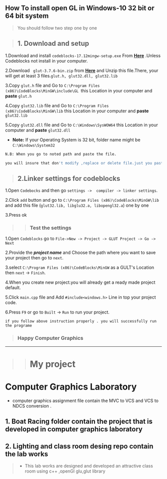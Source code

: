## How To install open GL in Windows-10 32 bit or 64 bit system

> You should follow two step one by one

>## 1. Download and setup 


1.Download and install ` codeblocks-17.12mingw-setup.exe ` From 
**[Here](https://sourceforge.net/projects/codeblocks/files/Binaries/17.12/Windows/codeblocks-17.12mingw-setup.exe/download)**
.Unless Codeblocks not install in your computer.

2.Download ` glut-3.7.6-bin.zip` from **[Here](https://sourceforge.net/projects/colladaloader/files/colladaloader/colladaloader%201.1/glut-3.7.6-bin.zip/download)** and Unzip this file.There, your will get at least 3 files.`glut.h, glut32.dll, glut32.lib `

3.Copy `glut.h` file and  Go to `C:\Program Files (x86)\CodeBlocks\MinGW\include\GL `this Location in your computer and **paste** `glut.h` 


4.Copy `glut32.lib` file and  Go to `C:\Program Files (x86)\CodeBlocks\MinGW\lib` this Location in your computer and **paste** `glut32.lib` 

5.Copy `glut32.dll` file and Go to `C:\Windows\SysWOW64` this Location in your computer and **paste** `glut32.dll`
 
*	**Note:** If your Operating System is 32 bit, folder name might be `C:\Windows\System32`

```sh
N.B: When you go to noted path and paste the file.

you will insure that don't modify ,replace or delete file.just you paste your desire file.
```

>## 2.Linker settings for codeblocks 

1.Open `Codebocks` and then go `settings ->  compiler -> linker settings`.

2.Click `add` button and go to `C:\Program Files (x86)\CodeBlocks\MinGW\lib` and add this file (`glut32.lib, libglu32.a, libopengl32.a`) one by one 

3.Press ok

>>### Test the settings

1.Open `Codeblocks` go to `File->New -> Project -> GLUT Project -> Go -> Next `

2.Provide the ***project name*** and Choose the path where you want to save your project then go to `next`. 

3.select `C:\Program Files (x86)\CodeBlocks\MinGW` as a GULT's Location then `next` -> `Finish`.

4.When you create new project.you will already get a ready made project default.

5.Click `main.cpp` file and Add `#include<windows.h>` Line in top your project code.

6.Press `F9` or go to `Built` -> `Run` to run your project.

```
if you follow above instruction properly . you will successfully run the programe
```
>### Happy Computer Graphics

-------
>># My project 
# Computer Graphics Laboratory 
* computer graphics assignment file contain the MVC to VCS and VCS to NDCS conversion .

## 1. Boat Racing folder contain the project that is developed in computer graphics laboratory
## 2. Lighting and class room desing repo contain the lab works
>* This lab works are  designed and developed an attractive class room using c++ ,openGl glu,glut library 